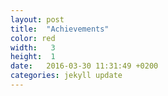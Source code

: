 ```yaml
---
layout: post
title:  "Achievements"
color: red
width:   3
height:  1
date:   2016-03-30 11:31:49 +0200
categories: jekyll update
---
```

